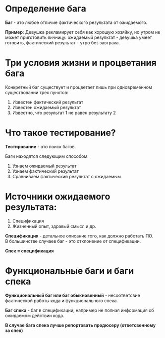 # Определение бага
**Баг** - это любое отличие фактического результата от ожидаемого.

**Пример**:   Девушка рекламирует себя как хорошую хозяйку, но утром не может приготовить яичницу: ожидаемый результат - девушка умеет готовить, фактический результат - утро без завтрака.

# Три условия жизни и процветания бага
Конкретный баг существует и процветает лишь при одновременном существовании трех пунктов:
1. Известен фактический результат
2. Известен ожидаемый результат
3. Известно, что результат 1 не равен результату 2

# Что такое тестирование? 
**Тестирование** - это поиск багов.   

Баги находятся следующим способом:
1. Узнаем ожидаемый результат
2. Узнаем фактический результат
3. Сравниваем фактический результат с ожидаемым

# Источники ожидаемого результата:
1. Спецификация
2. Жизненный опыт, здравый смысл и др.

**Спецификация** - детальное описание того, как должно работать ПО.   
В большинстве случаев баг - это отклонение от спецификации.

**Спек = спецификация**

# Функциональные баги и баги спека
**Функциональный баг или баг обыкновенный** - несоответсвие фактической работы кода и функционального спека.

**Баг спека** - баг в спецификации, например не полная информация об ожидаемом действии кода.

**В случае бага спека лучше репортовать продюсеру (ответсвенному за спек)**
